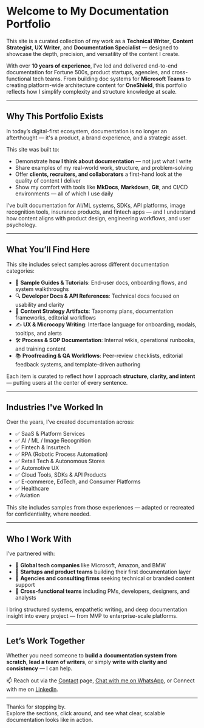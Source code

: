 # Welcome to My Documentation Portfolio

This site is a curated collection of my work as a **Technical Writer**, **Content Strategist**, **UX Writer**, and **Documentation Specialist** — designed to showcase the depth, precision, and versatility of the content I create.

With over **10 years of experience**, I’ve led and delivered end-to-end documentation for Fortune 500s, product startups, agencies, and cross-functional tech teams. From building doc systems for **Microsoft Teams** to creating platform-wide architecture content for **OneShield**, this portfolio reflects how I simplify complexity and structure knowledge at scale.

---

## Why This Portfolio Exists

In today’s digital-first ecosystem, documentation is no longer an afterthought — it's a product, a brand experience, and a strategic asset.

This site was built to:

- Demonstrate **how I think about documentation** — not just what I write  
- Share examples of my real-world work, structure, and problem-solving  
- Offer **clients, recruiters, and collaborators** a first-hand look at the quality of content I deliver  
- Show my comfort with tools like **MkDocs**, **Markdown**, **Git**, and CI/CD environments — all of which I use daily

I’ve built documentation for AI/ML systems, SDKs, API platforms, image recognition tools, insurance products, and fintech apps — and I understand how content aligns with product design, engineering workflows, and user psychology.

---

## What You’ll Find Here

This site includes select samples across different documentation categories:

- 📄 **Sample Guides & Tutorials**: End-user docs, onboarding flows, and system walkthroughs  
- 🔍 **Developer Docs & API References**: Technical docs focused on usability and clarity  
- 🧠 **Content Strategy Artifacts**: Taxonomy plans, documentation frameworks, editorial workflows  
- ✍️ **UX & Microcopy Writing**: Interface language for onboarding, modals, tooltips, and alerts  
- 🛠️ **Process & SOP Documentation**: Internal wikis, operational runbooks, and training content  
- 📚 **Proofreading & QA Workflows**: Peer-review checklists, editorial feedback systems, and template-driven authoring

Each item is curated to reflect how I approach **structure, clarity, and intent** — putting users at the center of every sentence.

---

## Industries I've Worked In

Over the years, I’ve created documentation across:

- ✅ SaaS & Platform Services  
- ✅ AI / ML / Image Recognition  
- ✅ Fintech & Insurtech  
- ✅ RPA (Robotic Process Automation)
- ✅ Retail Tech & Autonomous Stores  
- ✅ Automotive UX  
- ✅ Cloud Tools, SDKs & API Products  
- ✅ E-commerce, EdTech, and Consumer Platforms
- ✅ Healthcare
- ✅Aviation

This site includes samples from those experiences — adapted or recreated for confidentiality, where needed.

---

## Who I Work With

I’ve partnered with:

- 🔹 **Global tech companies** like Microsoft, Amazon, and BMW  
- 🔹 **Startups and product teams** building their first documentation layer  
- 🔹 **Agencies and consulting firms** seeking technical or branded content support  
- 🔹 **Cross-functional teams** including PMs, developers, designers, and analysts

I bring structured systems, empathetic writing, and deep documentation insight into every project — from MVP to enterprise-scale platforms.

---

## Let’s Work Together

Whether you need someone to **build a documentation system from scratch**, **lead a team of writers**, or simply **write with clarity and consistency** — I can help.

📫 Reach out via 
 the [Contact](contact.md) page, [Chat with me on WhatsApp](https://wa.me/917827620848), or Connect with me on [LinkedIn](https://www.linkedin.com/in/harsh-kanth-53974164/).

---

Thanks for stopping by.  
Explore the sections, click around, and see what clear, scalable documentation looks like in action.
